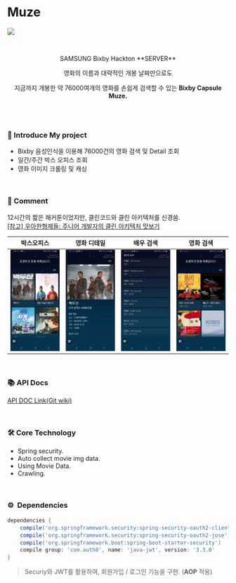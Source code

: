 # Muze

<div align="center" style="display:flex;">
	<img src="https://img.global.news.samsung.com/my/wp-content/uploads/2017/08/Bixby_Logo-Text.png" width="30%"/>
</div>

\
[]()

<div align="center">
SAMSUNG Bixby Hackton **SERVER**

영화의 이름과 대략적인 개봉 날짜만으로도 

지금까지 개봉한 약 76000여개의 영화를 손쉽게 검색할 수 있는 **Bixby Capsule Muze.**
</div>

\
\
[]()
### 🍍 Introduce My project
* Bixby 음성인식을 이용해 76000건의 영화 검색 및 Detail 조회
* 일간/주간 박스 오피스 조회
* 영화 이미지 크롤링 및 캐싱

\
[]()
### 👤 Comment
12시간의 짧은 해커톤이었지만, 클린코드와 클린 아키텍처를 신경씀.\
[[참고] 우아한형제들: 주니어 개발자의 클린 아키텍처 맛보기](http://woowabros.github.io/tools/2019/10/02/clean-architecture-experience.html)

 | 박스오피스 | 영화 디테일 | 배우 검색 | 영화 검색 |
|:---:|:---:| :---:|:---:|
 | ![image](./readmeImg/week.jpeg)|![image](./readmeImg/detail.jpeg) | ![image](./readmeImg/actor.jpeg) | ![image](./readmeImg/search.jpeg) |

\
[]()
### 📚 API Docs
[API DOC Link(Git wiki)](https://github.com/Bixby-Muze/muze-server/wiki)

\
[]()
### 🛠 Core Technology
* Spring security.
* Auto collect movie img data.
* Using Movie Data.
* Crawling.

\
[]()
### ⚙️  Dependencies
```gradle
dependencies {
    compile('org.springframework.security:spring-security-oauth2-client')
    compile('org.springframework.security:spring-security-oauth2-jose')
    compile('org.springframework.boot:spring-boot-starter-security')
    compile group: 'com.auth0', name: 'java-jwt', version: '3.3.0'
}
```
> Securiy와 JWT를 활용하여, 회원가입 / 로그인 기능을 구현. (**AOP** 적용)